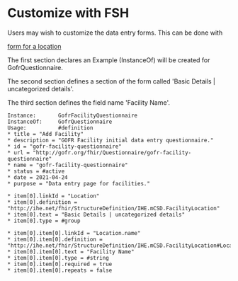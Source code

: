 # Customize with FSH

Users may wish to customize the data entry forms. This can be done with 

[form for a location](https://github.com/intrahealth/gofr/blob/master/fshmcsd/input/fsh/GofrLocationQuestionnaire.fsh)


The first section declares an Example (InstanceOf) will be created for GofrQuestionnaire.

The second section defines a section of the form called 'Basic Details | uncategorized details'.

The third section defines the field name 'Facility Name'.

```
Instance:       GofrFacilityQuestionnaire
InstanceOf:     GofrQuestionnaire
Usage:          #definition
* title = "Add Facility"
* description = "GOFR Facility initial data entry questionnaire."
* id = "gofr-facility-questionnaire"
* url = "http://gofr.org/fhir/Questionnaire/gofr-facility-questionnaire"
* name = "gofr-facility-questionnaire"
* status = #active
* date = 2021-04-24
* purpose = "Data entry page for facilities."

* item[0].linkId = "Location"
* item[0].definition = "http://ihe.net/fhir/StructureDefinition/IHE.mCSD.FacilityLocation"
* item[0].text = "Basic Details | uncategorized details"
* item[0].type = #group

* item[0].item[0].linkId = "Location.name"
* item[0].item[0].definition = "http://ihe.net/fhir/StructureDefinition/IHE.mCSD.FacilityLocation#Location.name"
* item[0].item[0].text = "Facility Name"
* item[0].item[0].type = #string
* item[0].item[0].required = true
* item[0].item[0].repeats = false
```